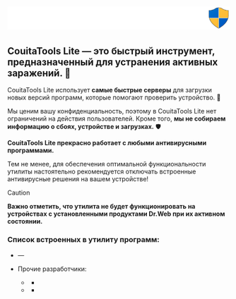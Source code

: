 # ![CouitaTools Lite](logo.svg)



## **CouitaTools Lite — это быстрый инструмент, предназначенный для устранения активных заражений. 🚀**



CouitaTools Lite использует **самые быстрые серверы** для загрузки новых версий программ, которые помогают проверить устройство. 📂



Мы ценим вашу конфиденциальность, поэтому в CouitaTools Lite нет ограничений на действия пользователей. Кроме того, **мы не собираем информацию о сбоях, устройстве и загрузках.** 🛡



**CouitaTools Lite прекрасно работает с любыми антивирусными программами.**



Тем не менее, для обеспечения оптимальной функциональности утилиты настоятельно рекомендуется отключать встроенные антивирусные решения на вашем устройстве!



> [!CAUTION]
>
> **Важно отметить, что утилита не будет функционировать на устройствах с установленными продуктами Dr.Web при их активном состоянии.**



### Список встроенных в утилиту программ:



* —



* Прочие разработчики:

    * -

    * -
